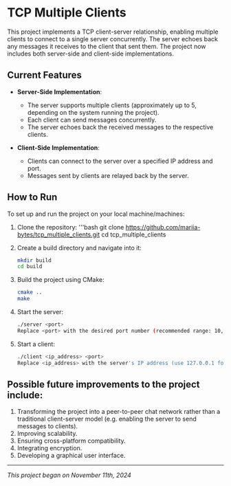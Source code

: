 # TCP Multiple Clients

This project implements a TCP client-server relationship, enabling multiple clients to connect to a single server concurrently. The server echoes back any messages it receives to the client that sent them. The project now includes both server-side and client-side implementations.

## Current Features

- **Server-Side Implementation**: 
  - The server supports multiple clients (approximately up to 5, depending on the system running the project).
  - Each client can send messages concurrently.
  - The server echoes back the received messages to the respective clients.

- **Client-Side Implementation**: 
  - Clients can connect to the server over a specified IP address and port.
  - Messages sent by clients are relayed back by the server.

## How to Run

To set up and run the project on your local machine/machines:

1. Clone the repository:
    '''bash
    git clone https://github.com/mariia-bytes/tcp_multiple_clients.git
    cd tcp_multiple_clients

1. Create a build directory and navigate into it:
   ```bash
   mkdir build
   cd build

2. Build the project using CMake:
    ```bash
    cmake ..
    make

3. Start the server:
    ```bash
    ./server <port>
    Replace <port> with the desired port number (recommended range: 10,000–60,000).

4. Start a client:
    ```bash
    ./client <ip_address> <port>
    Replace <ip_address> with the server's IP address (use 127.0.0.1 for localhost) and <port> with the server's port.

## Possible future improvements to the project include:

1. Transforming the project into a peer-to-peer chat network rather than a traditional client-server model (e.g. enabling the server to send messages to clients).
2. Improving scalability.
3. Ensuring cross-platform compatibility.
4. Integrating encryption.
5. Developing a graphical user interface.


---

*This project began on November 11th, 2024*
